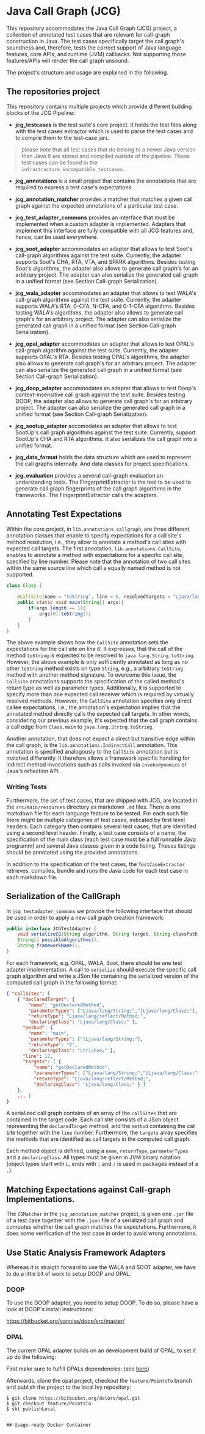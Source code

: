 # Java Call Graph (JCG)
This repository accommodates the Java Call Graph (JCG) project, a collection of annotated test cases
that are relevant for call-graph construction in Java. The test cases specifically target the call
graph's soundness and, therefore, tests the correct support of Java language features, core APIs, and
runtime (JVM) callbacks. Not supporting those features/APIs will render the call graph unsound.

The project's structure and usage are explained in the following.

## The repositories project

This repository contains multiple projects which provide different building blocks of the JCG Pipeline:

- **jcg_testcases** is the test suite's core project. It holds the test files along with 
the test cases extractor which is used to parse the test cases and to compile them to the test-case jars. 
> please note that all test cases that do belong to a newer Java version than Java 8 are stored and
> compiled outside of the pipeline. Those test cases can be found in the `infrastructure_incompatible_testcases`.

- **jcg_annotations** is a small project that contains the annotations that are required to express
a test case's expectations. 

- **jcg_annotation_matcher** provides a matcher that matches a given call graph against the expected
annotations of a particular test case. 

- **jcg_test_adapter_commons** provides an interface that must be implemented when a custom adapter
is implemented. Adapters that implement this interface are fully compatible with all JCG features and,
hence, can be used everywhere.

- **jcg_soot_adapter** accommodates an adapter that allows to test Soot's call-graph algorithms
against the test suite. Currently, the adapter supports Soot's CHA, RTA, VTA, and SPARK algorithms.
Besides testing Soot's algorithms, the adapter also allows to generate call graph's for an arbitrary
project. The adapter can also serialize the generated call graph in a unified format
(see Section Call-graph Serialization).

- **jcg_wala_adapter** accommodates an adapter that allows to test WALA's call-graph algorithms
against the test suite. Currently, the adapter supports WALA's RTA, 0-CFA, N-CFA, and 0-1-CFA algorithms.
Besides testing WALA's algorithms, the adapter also allows to generate call graph's for an arbitrary
project. The adapter can also serialize the generated call graph in a unified format
(see Section Call-graph Serialization).

- **jcg_opal_adapter** accommodates an adapter that allows to test OPAL's call-graph algorithm
against the test suite. Currently, the adapter supports OPAL's RTA.
Besides testing OPAL's algorithms, the adapter also allows to generate call graph's for an arbitrary
project. The adapter can also serialize the generated call graph in a unified format
(see Section Call-graph Serialization).

- **jcg_doop_adapter** accommodates an adapter that allows to test Doop's context-insensitive call graph
against the test suite. Besides testing DOOP, the adapter also allows to generate call graph's for an arbitrary
project. The adapter can also serialize the generated call graph in a unified format
(see Section Call-graph Serialization).

- **jcg_sootup_adapter** accomodates an adapter that allows to test SootUp's call graph algorithms against 
the test suite. Currently, support SootUp's CHA and RTA algorithms. It also serializes the call graph into a unified
format.


- **jcg_data_format** holds the data structure which are used to represent the call graphs internally.
And data classes for project specifications.

- **jcg_evaluation** provides a several call-graph evaluation an understanding tools. The FingerprintExtractor is the
tool to be used to generate call graph fingerprints of the call graph algorithms in the frameworks. The FingerprintExtractor
calls the adapters.

## Annotating Test Expectations

Within the core project, in `lib.annotations.callgraph`, are three different annotation classes that enable to specify expectations
for a call site's method resolution, i.e., they allow to annotate a method's call sites with expected call targets.
The first annotation, `lib.annotations.CallSite`, enables to annotate a method with expectations for a specific call site,
specified by line number. Please note that the annotation of two call sites within the same source line which call a
equally named method is not supported.

```java
class Class {
    
    @CallSite(name = "toString", line = 6, resolvedTargets = "Ljava/lang/String;")
    public static void main(String[] args){ 
        if(args.length == 1){
            args[0].toString();
        }
    }
}
```

The above example shows how the `CallSite` annotation sets the expectations for the call site on *line 6*. It expresses,
that the call of the method `toString` is expected to be resolved to `java.lang.String.toString`. However, the above
example is only sufficiently annotated as long as no other `toString` method exists on type `String`, e.g., a arbitrary 
`toString` method with another method signature. To overcome this issue, the `CallSite` annotations supports the
specification of the called method's return type as well as parameter types. Additionally, it is supported to specify more
than one expected call receiver which is required by virtually resolved methods. However, the `CallSite` annotation specifies
only direct callee expectations, i.e., the annotation's expectation implies that the annotated method directly calls the
expected call targets. In other words, considering our previous example, it's expected that the call graph contains
a call edge from `Class.main` to `java.lang.String.toString`.

Another annotation, that does not expect a direct but transitive edge within the call graph, is the
`lib.annotations.IndirectCall` annotation. This annotation is specified analogously to the `CallSite` annotation but
is matched differently. It therefore allows a framework specific handling for indirect method invocations such as calls invoked
via `invokedynamics` or Java's reflection API.

### Writing Tests

Furthermore, the set of test cases, that are shipped with JCG, are located in the `src/main/resources`
directory as markdown `.md` files.
There is one markdown file for each language feature to be tested.
For each such file there might be multiple categories of test cases, indicated
by first level headers.
Each category then contains several test cases, that are identified using a second level
header.
Finally, a test case consists of a name, the specification of the main class (each test case must be a full
runnable Java programm) and several Java classes given in a code listing.
Theses listings should be annotated using the provided annotations.

In addition to the specification of the test cases, the `TestCaseExtractor` retrieves, compiles, bundle and
runs the Java code for each test case in each markdown file.

## Serialization of the CallGraph
In `jcg_testadapter_commons` we provide the following interface that should be used in order to apply a
new call graph creation framework:

```java
public interface JCGTestAdapter {
    void serializeCG(String algorithm, String target, String classPath, String outputFile) throws Exception;
    String[] possibleAlgorithms();
    String frameworkName();
}
```

For each framework, e.g. OPAL, WALA, Soot, there should be one test adapter implementation.
A call to `serialize` should execute the specific call graph algorithm and write a JSon file containing
the serialized version of the computed  call graph in the following format:

```json
{ "callSites": [
    { "declaredTarget": {
        "name": "getDeclaredMethod",
        "parameterTypes": ["Ljava/lang/String;","[Ljava/lang/Class;"],
        "returnType": "Ljava/lang/reflect/Method;",
        "declaringClass": "Ljava/lang/Class;" },
      "method": {
        "name": "main",
        "parameterTypes": ["[Ljava/lang/String;"],
        "returnType": "V",
        "declaringClass": "Ltr1/Foo;" },
      "line": 12,
      "targets": [ {
          "name": "getDeclaredMethod",
          "parameterTypes": ["Ljava/lang/String;","[Ljava/lang/Class;"],
          "returnType": "Ljava/lang/reflect/Method;",
          "declaringClass": "Ljava/lang/Class;" } ]
    },
    ... ]
}
```

A serialized call graph contains of an array of the `callSites` that are contained in the target code.
Each call site consists of a JSon object representing the `declaredTarget` method, and the `method`
containing the call site together with the `line` number. Furthermore, the `targets` array specifies the methods
that are identified as call targets in the computed call graph.

Each method object is defined, using a `name`, `returnType`, `parameterTypes` and a `declaringClass`.
All types must be given in JVM binary notation (object types start with `L`, ends with `;` and `/` is used in packages
instead of a `.`).

## Matching Expectations against Call-graph Implementations.
The `CGMatcher` in the `jcg_annotation_matcher` project, is given one `.jar` file of a test case together with the
`.json` file of a serialized call graph and computes whether the call graph matches the expectations.
Furthermore, it does some verification of the test case in order to avoid wrong annotations.

## Use Static Analysis Framework Adapters

Whereas it is straigth forward to use the WALA and SOOT adapter, we have to do a little bit of work
to setup DOOP and OPAL.

### DOOP
To use the DOOP adapter, you need to setup DOOP. To do so, please have a look at DOOP's install instructions:

https://bitbucket.org/yanniss/doop/src/master/

### OPAL
The current OPAL adapter builds on an development build of OPAL, to set it up do the following:

First make sure to fulfill OPALs dependencies: (see [here](https://bitbucket.org/delors/opal/src/master/))

Afterwards, clone the opal project, checkout the `feature/PointsTo` branch and publish the project to the local
Ivy repository:
```
$ git clone https://bitbucket.org/delors/opal.git
$ git checkout feature/PointsTo
$ sbt publishLocal
```

``````

## Usage-ready Docker Container


